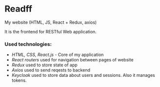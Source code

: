 # Readff
My website (HTML, JS, React + Redux, axios)

It is the frontend for RESTful Web application.
### Used technologies:
- *HTML, CSS, React.js* - Core of my application
- *React routers* used for navigation between pages of website
- *Redux* used to store state of app
- *Axios* used to send reqests to backend
- *Keycloak* used to store data about users and sessions. Also it manages tokens.
